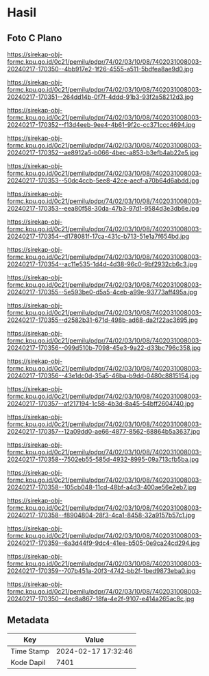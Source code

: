 # Hasil

## Foto C Plano

https://sirekap-obj-formc.kpu.go.id/0c21/pemilu/pdpr/74/02/03/10/08/7402031008003-20240217-170350--4bb917e2-1f26-4555-a511-5bdfea8ae9d0.jpg

https://sirekap-obj-formc.kpu.go.id/0c21/pemilu/pdpr/74/02/03/10/08/7402031008003-20240217-170351--264dd14b-0f7f-4ddd-91b3-93f2a58212d3.jpg

https://sirekap-obj-formc.kpu.go.id/0c21/pemilu/pdpr/74/02/03/10/08/7402031008003-20240217-170352--f13d4eeb-9ee4-4b61-9f2c-cc371ccc4694.jpg

https://sirekap-obj-formc.kpu.go.id/0c21/pemilu/pdpr/74/02/03/10/08/7402031008003-20240217-170352--ae8912a5-b066-4bec-a853-b3efb4ab22e5.jpg

https://sirekap-obj-formc.kpu.go.id/0c21/pemilu/pdpr/74/02/03/10/08/7402031008003-20240217-170353--50dc4ccb-5ee8-42ce-aecf-a70b64d6abdd.jpg

https://sirekap-obj-formc.kpu.go.id/0c21/pemilu/pdpr/74/02/03/10/08/7402031008003-20240217-170353--eea80f58-30da-47b3-97d1-9584d3e3db6e.jpg

https://sirekap-obj-formc.kpu.go.id/0c21/pemilu/pdpr/74/02/03/10/08/7402031008003-20240217-170354--d178081f-17ca-431c-b713-51e1a7f654bd.jpg

https://sirekap-obj-formc.kpu.go.id/0c21/pemilu/pdpr/74/02/03/10/08/7402031008003-20240217-170354--ac11e535-1d4d-4d38-96c0-9bf2932cb6c3.jpg

https://sirekap-obj-formc.kpu.go.id/0c21/pemilu/pdpr/74/02/03/10/08/7402031008003-20240217-170355--5e593be0-d5a5-4ceb-a99e-93773aff495a.jpg

https://sirekap-obj-formc.kpu.go.id/0c21/pemilu/pdpr/74/02/03/10/08/7402031008003-20240217-170355--d2582b31-671d-498b-ad68-da2f22ac3695.jpg

https://sirekap-obj-formc.kpu.go.id/0c21/pemilu/pdpr/74/02/03/10/08/7402031008003-20240217-170356--099d510b-7098-45e3-9a22-d33bc796c358.jpg

https://sirekap-obj-formc.kpu.go.id/0c21/pemilu/pdpr/74/02/03/10/08/7402031008003-20240217-170356--43e1dc0d-35a5-46ba-b9dd-0480c8815154.jpg

https://sirekap-obj-formc.kpu.go.id/0c21/pemilu/pdpr/74/02/03/10/08/7402031008003-20240217-170357--af217194-1c58-4b3d-8a45-54bff2604740.jpg

https://sirekap-obj-formc.kpu.go.id/0c21/pemilu/pdpr/74/02/03/10/08/7402031008003-20240217-170357--12a09dd0-ae66-4877-8562-68864b5a3637.jpg

https://sirekap-obj-formc.kpu.go.id/0c21/pemilu/pdpr/74/02/03/10/08/7402031008003-20240217-170358--7502eb55-585d-4932-8995-09a713cfb5ba.jpg

https://sirekap-obj-formc.kpu.go.id/0c21/pemilu/pdpr/74/02/03/10/08/7402031008003-20240217-170358--105cb048-11cd-48bf-a4d3-400ae56e2eb7.jpg

https://sirekap-obj-formc.kpu.go.id/0c21/pemilu/pdpr/74/02/03/10/08/7402031008003-20240217-170358--f8904804-28f3-4ca1-8458-32a9157b57c1.jpg

https://sirekap-obj-formc.kpu.go.id/0c21/pemilu/pdpr/74/02/03/10/08/7402031008003-20240217-170359--6a3d44f9-9dc4-41ee-b505-0e9ca24cd294.jpg

https://sirekap-obj-formc.kpu.go.id/0c21/pemilu/pdpr/74/02/03/10/08/7402031008003-20240217-170359--707b451a-20f3-4742-bb2f-1bed9873eba0.jpg

https://sirekap-obj-formc.kpu.go.id/0c21/pemilu/pdpr/74/02/03/10/08/7402031008003-20240217-170350--4ec8a867-18fa-4e2f-9107-e414a265ac8c.jpg


## Metadata

| Key        | Value               |
| ---------- | ------------------- |
| Time Stamp | 2024-02-17 17:32:46 |
| Kode Dapil | 7401                |



